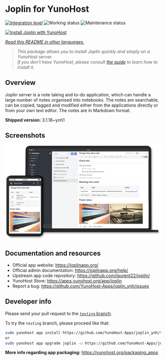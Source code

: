 <!--
N.B.: This README was automatically generated by <https://github.com/YunoHost/apps/tree/master/tools/readme_generator>
It shall NOT be edited by hand.
-->

# Joplin for YunoHost

[![Integration level](https://dash.yunohost.org/integration/joplin.svg)](https://ci-apps.yunohost.org/ci/apps/joplin/) ![Working status](https://ci-apps.yunohost.org/ci/badges/joplin.status.svg) ![Maintenance status](https://ci-apps.yunohost.org/ci/badges/joplin.maintain.svg)

[![Install Joplin with YunoHost](https://install-app.yunohost.org/install-with-yunohost.svg)](https://install-app.yunohost.org/?app=joplin)

*[Read this README in other languages.](./ALL_README.md)*

> *This package allows you to install Joplin quickly and simply on a YunoHost server.*  
> *If you don't have YunoHost, please consult [the guide](https://yunohost.org/install) to learn how to install it.*

## Overview

Joplin server is a note taking and to-do application, which can handle a large number of notes organised into notebooks. The notes are searchable, can be copied, tagged and modified either from the applications directly or from your own text editor. The notes are in Markdown format.

**Shipped version:** 3.1.18~ynh1

## Screenshots

![Screenshot of Joplin](./doc/screenshots/screenshot.png)

## Documentation and resources

- Official app website: <https://joplinapp.org/>
- Official admin documentation: <https://joplinapp.org/help/>
- Upstream app code repository: <https://github.com/laurent22/joplin/>
- YunoHost Store: <https://apps.yunohost.org/app/joplin>
- Report a bug: <https://github.com/YunoHost-Apps/joplin_ynh/issues>

## Developer info

Please send your pull request to the [`testing` branch](https://github.com/YunoHost-Apps/joplin_ynh/tree/testing).

To try the `testing` branch, please proceed like that:

```bash
sudo yunohost app install https://github.com/YunoHost-Apps/joplin_ynh/tree/testing --debug
or
sudo yunohost app upgrade joplin -u https://github.com/YunoHost-Apps/joplin_ynh/tree/testing --debug
```

**More info regarding app packaging:** <https://yunohost.org/packaging_apps>
